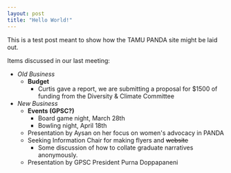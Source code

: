 ```yaml
---
layout: post
title: "Hello World!"
---
```


This is a test post meant to show how the TAMU PANDA site might be laid out.

Items discussed in our last meeting:

* _Old Business_
    * **Budget**
        * Curtis gave a report, we are submitting a proposal for $1500 of
          funding from the Diversity & Climate Committee
* _New Business_
    * **Events (GPSC?)**
        * Board game night, March 28th
        * Bowling night, April 18th
    * Presentation by Aysan on her focus on women's advocacy in PANDA
    * Seeking Information Chair for making flyers and ~~website~~
        * Some discussion of how to collate graduate narratives 
          anonymously.
    * Presentation by GPSC President Purna Doppapaneni
